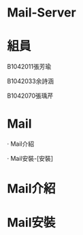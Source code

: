 # Mail-Server
# 組員
B1042011張芳瑜

B1042033余詩涵

B1042070張瑀芹
# Mail
· Mail介紹

· Mail安裝-[安裝]
# Mail介紹
# Mail安裝
